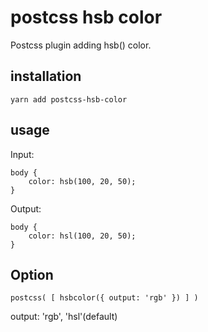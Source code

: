 # postcss hsb color

Postcss plugin adding hsb() color.

## installation

`yarn add postcss-hsb-color`

## usage

Input:

```
body {
    color: hsb(100, 20, 50);
}
```

Output:

```
body {
    color: hsl(100, 20, 50);
}
```

## Option

`postcss( [ hsbcolor({ output: 'rgb' }) ] )`

output: 'rgb', 'hsl'(default)